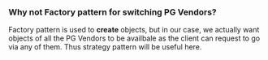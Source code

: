### Why not Factory pattern for switching PG Vendors?
Factory pattern is used to **create** objects, but in our case, we actually want objects of all the PG Vendors to be availbale as the client can request to go via any of them. Thus strategy pattern will be useful here.  